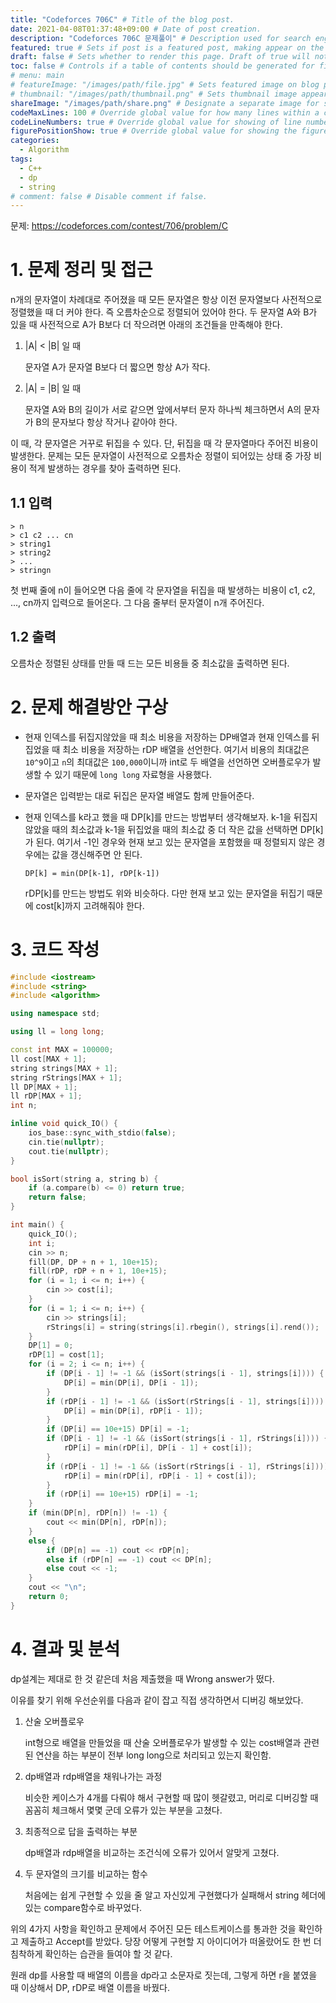 ```yaml
---
title: "Codeforces 706C" # Title of the blog post.
date: 2021-04-08T01:37:48+09:00 # Date of post creation.
description: "Codeforces 706C 문제풀이" # Description used for search engine.
featured: true # Sets if post is a featured post, making appear on the home page side bar.
draft: false # Sets whether to render this page. Draft of true will not be rendered.
toc: false # Controls if a table of contents should be generated for first-level links automatically.
# menu: main
# featureImage: "/images/path/file.jpg" # Sets featured image on blog post.
# thumbnail: "/images/path/thumbnail.png" # Sets thumbnail image appearing inside card on homepage.
shareImage: "/images/path/share.png" # Designate a separate image for social media sharing.
codeMaxLines: 100 # Override global value for how many lines within a code block before auto-collapsing.
codeLineNumbers: true # Override global value for showing of line numbers within code block.
figurePositionShow: true # Override global value for showing the figure label.
categories:
  - Algorithm
tags:
  - C++
  - dp
  - string
# comment: false # Disable comment if false.
---
```


문제: https://codeforces.com/contest/706/problem/C

# 1. 문제 정리 및 접근
n개의 문자열이 차례대로 주어졌을 때 모든 문자열은 항상 이전 문자열보다 사전적으로 정렬했을 때 더 커야 한다. 즉 오름차순으로 정렬되어 있어야 한다. 두 문자열 A와 B가 있을 때 사전적으로 A가 B보다 더 작으려면 아래의 조건들을 만족해야 한다.

1. |A| < |B| 일 때

   문자열 A가 문자열 B보다 더 짧으면 항상 A가 작다.
2. |A| = |B| 일 때

   문자열 A와 B의 길이가 서로 같으면 앞에서부터 문자 하나씩 체크하면서 A의 문자가 B의 문자보다 항상 작거나 같아야 한다.

이 때, 각 문자열은 거꾸로 뒤집을 수 있다. 단, 뒤집을 때 각 문자열마다 주어진 비용이 발생한다. 문제는 모든 문자열이 사전적으로 오름차순 정렬이 되어있는 상태 중 가장 비용이 적게 발생하는 경우를 찾아 출력하면 된다.

## 1.1 입력

```
> n
> c1 c2 ... cn
> string1
> string2
> ...
> stringn
```

첫 번째 줄에 n이 들어오면 다음 줄에 각 문자열을 뒤집을 때 발생하는 비용이 c1, c2, ..., cn까지 입력으로 들어온다. 그 다음 줄부터 문자열이 n개 주어진다.

## 1.2 출력

오름차순 정렬된 상태를 만들 때 드는 모든 비용들 중 최소값을 출력하면 된다.

# 2. 문제 해결방안 구상

- 현재 인덱스를 뒤집지않았을 때 최소 비용을 저장하는 DP배열과 현재 인덱스를 뒤집었을 때 최소 비용을 저장하는 rDP 배열을 선언한다. 여기서 비용의 최대값은 `10^9`이고 `n`의 최대값은 `100,000`이니까 int로 두 배열을 선언하면 오버플로우가 발생할 수 있기 때문에 `long long` 자료형을 사용했다.

- 문자열은 입력받는 대로 뒤집은 문자열 배열도 함께 만들어준다. 

- 현재 인덱스를 k라고 했을 때 DP[k]를 만드는 방법부터 생각해보자. k-1을 뒤집지 않았을 때의 최소값과 k-1을 뒤집었을 때의 최소값 중 더 작은 값을 선택하면 DP[k]가 된다. 여기서 -1인 경우와 현재 보고 있는 문자열을 포함했을 때 정렬되지 않은 경우에는 값을 갱신해주면 안 된다.

  `DP[k] = min(DP[k-1], rDP[k-1])`

  rDP[k]를 만드는 방법도 위와 비슷하다. 다만 현재 보고 있는 문자열을 뒤집기 때문에 cost[k]까지 고려해줘야 한다.


# 3. 코드 작성

```c++
#include <iostream>
#include <string>
#include <algorithm>

using namespace std;

using ll = long long;

const int MAX = 100000;
ll cost[MAX + 1];
string strings[MAX + 1];
string rStrings[MAX + 1];
ll DP[MAX + 1];
ll rDP[MAX + 1];
int n;

inline void quick_IO() {
    ios_base::sync_with_stdio(false);
    cin.tie(nullptr);
    cout.tie(nullptr);
}

bool isSort(string a, string b) {
    if (a.compare(b) <= 0) return true;
    return false;
}

int main() {
    quick_IO();
    int i;
    cin >> n;
    fill(DP, DP + n + 1, 10e+15);
    fill(rDP, rDP + n + 1, 10e+15);
    for (i = 1; i <= n; i++) {
        cin >> cost[i];
    }
    for (i = 1; i <= n; i++) {
        cin >> strings[i];
        rStrings[i] = string(strings[i].rbegin(), strings[i].rend());
    }
    DP[1] = 0;
    rDP[1] = cost[1];
    for (i = 2; i <= n; i++) {
        if (DP[i - 1] != -1 && (isSort(strings[i - 1], strings[i]))) {
            DP[i] = min(DP[i], DP[i - 1]);
        }
        if (rDP[i - 1] != -1 && (isSort(rStrings[i - 1], strings[i]))) {
            DP[i] = min(DP[i], rDP[i - 1]);
        }
        if (DP[i] == 10e+15) DP[i] = -1;
        if (DP[i - 1] != -1 && (isSort(strings[i - 1], rStrings[i]))) {
            rDP[i] = min(rDP[i], DP[i - 1] + cost[i]);
        }
        if (rDP[i - 1] != -1 && (isSort(rStrings[i - 1], rStrings[i]))) {
            rDP[i] = min(rDP[i], rDP[i - 1] + cost[i]);
        }
        if (rDP[i] == 10e+15) rDP[i] = -1;
    }
    if (min(DP[n], rDP[n]) != -1) {
        cout << min(DP[n], rDP[n]);
    }
    else {
        if (DP[n] == -1) cout << rDP[n];
        else if (rDP[n] == -1) cout << DP[n];
        else cout << -1;
    }
    cout << "\n";
    return 0;
}
```

# 4. 결과 및 분석

dp설계는 제대로 한 것 같은데 처음 제출했을 때 Wrong answer가 떴다. 

이유를 찾기 위해 우선순위를 다음과 같이 잡고 직접 생각하면서 디버깅 해보았다.

1. 산술 오버플로우

   int형으로 배열을 만들었을 때 산술 오버플로우가 발생할 수 있는 cost배열과 관련된 연산을 하는 부분이 전부 long long으로 처리되고 있는지 확인함.

2. dp배열과 rdp배열을 채워나가는 과정

   비슷한 케이스가 4개를 다뤄야 해서 구현할 때 많이 헷갈렸고, 머리로 디버깅할 때 꼼꼼히 체크해서 몇몇 군데 오류가 있는 부분을 고쳤다.

3. 최종적으로 답을 출력하는 부분

   dp배열과 rdp배열을 비교하는 조건식에 오류가 있어서 알맞게 고쳤다.

4. 두 문자열의 크기를 비교하는 함수

   처음에는 쉽게 구현할 수 있을 줄 알고 자신있게 구현했다가 실패해서 string 헤더에 있는 compare함수로 바꾸었다.

위의 4가지 사항을 확인하고 문제에서 주어진 모든 테스트케이스를 통과한 것을 확인하고 제출하고 Accept를 받았다. 당장 어떻게 구현할 지 아이디어가 떠올랐어도 한 번 더 침착하게 확인하는 습관을 들여야 할 것 같다. 

원래 dp를 사용할 때 배열의 이름을 dp라고 소문자로 짓는데, 그렇게 하면 r을 붙였을 때 이상해서 DP, rDP로 배열 이름을 바꿨다.

